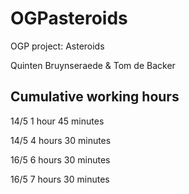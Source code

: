 # OGPasteroids
OGP project: Asteroids

Quinten Bruynseraede & Tom de Backer

## Cumulative working hours
14/5 1 hour 45 minutes

14/5 4 hours 30 minutes

16/5 6 hours 30 minutes

16/5 7 hours 30 minutes
